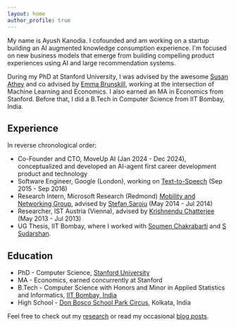 ```yaml
---
layout: home
author_profile: true
---
```


My name is Ayush Kanodia. I cofounded and am working on a startup building an AI augmented knowledge consumption experience. I'm focused on new business models that emerge from building compelling product experiences using AI and large recommendation systems.

During my PhD at Stanford University, I was advised by the awesome [Susan Athey](https://athey.people.stanford.edu/) and co advised by [Emma Brunskill](https://cs.stanford.edu/people/ebrun/), working at the intersection of Machine Learning and Economics. I also earned an MA in Economics from Stanford. Before that, I did a B.Tech in Computer Science from IIT Bombay, India.

## Experience

In reverse chronological order:

- Co-Founder and CTO, MoveUp AI (Jan 2024 - Dec 2024), conceptualized and developed an AI-agent first career development product and technology
- Software Engineer, Google (London), working on [Text-to-Speech](https://cloud.google.com/text-to-speech) (Sep 2015 - Sep 2016)
- Research Intern, Microsoft Research (Redmond) [Mobility and Networking Group](https://www.microsoft.com/en-us/research/group/mobility-and-networking-research/#!other-members), advised by [Stefan Saroiu](https://stefan.t8k2.com/) (May 2014 - Jul 2014)
- Researcher, IST Austria (Vienna), advised by [Krishnendu Chatterjee](https://ist.ac.at/en/research/chatterjee-group/) (May 2013 - Jul 2013)
- UG Thesis, IIT Bombay, where I worked with [Soumen Chakrabarti](https://www.cse.iitb.ac.in/~soumen/) and [S Sudarshan](https://www.cse.iitb.ac.in/~sudarsha/).

## Education

- PhD - Computer Science, [Stanford University](https://www.stanford.edu/)
- MA - Economics, earned concurrently at Stanford
- B.Tech - Computer Science with Honors and Minor in Applied Statistics and Informatics, [IIT Bombay, India](https://en.wikipedia.org/wiki/IIT_Bombay)
- High School - [Don Bosco School Park Circus](https://en.wikipedia.org/wiki/Don_Bosco_School,_Park_Circus), Kolkata, India

Feel free to check out my [research](/research/) or read my occasional [blog posts](/posts/). 